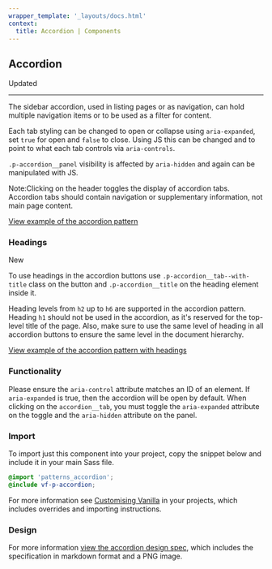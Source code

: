 ```yaml
---
wrapper_template: '_layouts/docs.html'
context:
  title: Accordion | Components
---
```


## Accordion

<span class="p-label--updated">Updated</span>

<hr>

The sidebar accordion, used in listing pages or as navigation, can hold multiple navigation items or to be used as a filter for content.

Each tab styling can be changed to open or collapse using `aria-expanded`, set `true` for open and `false` to close. Using JS this can be changed and to point to what each tab controls via `aria-controls`.

`.p-accordion__panel` visibility is affected by `aria-hidden` and again can be manipulated with JS.

<div class="p-notification--information">
  <p class="p-notification__response">
    <span class="p-notification__status">Note:</span>Clicking on the header toggles the display of accordion tabs. Accordion tabs should contain navigation or supplementary information, not main page content.
  </p>
</div>

<div class="embedded-example"><a href="/docs/examples/patterns/accordion/default/" class="js-example">
View example of the accordion pattern
</a></div>

### Headings

<span class="p-label--new">New</span>

To use headings in the accordion buttons use `.p-accordion__tab--with-title` class on the button and `.p-accordion__title` on the heading element inside it.

Heading levels from `h2` up to `h6` are supported in the accordion pattern. Heading `h1` should not be used in the accordion, as it's reserved for the top-level title of the page. Also, make sure to use the same level of heading in all accordion buttons to ensure the same level in the document hierarchy.

<div class="embedded-example"><a href="/docs/examples/patterns/accordion/headings/" class="js-example">
View example of the accordion pattern with headings
</a></div>

### Functionality

Please ensure the `aria-control` attribute matches an ID of an element. If `aria-expanded` is true, then the accordion will be open by default. When clicking on the `accordion__tab`, you must toggle the `aria-expanded` attribute on the toggle and the `aria-hidden` attribute on the panel.

### Import

To import just this component into your project, copy the snippet below and include it in your main Sass file.

```scss
@import 'patterns_accordion';
@include vf-p-accordion;
```

For more information see [Customising Vanilla](/docs/customising-vanilla/) in your projects, which includes overrides and importing instructions.

### Design

For more information [view the accordion design spec](https://github.com/ubuntudesign/vanilla-design/tree/master/Accordion), which includes the specification in markdown format and a PNG image.
